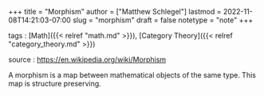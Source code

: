 +++
title = "Morphism"
author = ["Matthew Schlegel"]
lastmod = 2022-11-08T14:21:03-07:00
slug = "morphism"
draft = false
notetype = "note"
+++

tags
: [Math]({{< relref "math.md" >}}), [Category Theory]({{< relref "category_theory.md" >}})

source
: <https://en.wikipedia.org/wiki/Morphism>

A morphism is a map between mathematical objects of the same type. This map is structure preserving.
